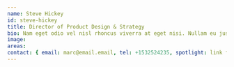 ```yaml
---
name: Steve Hickey
id: steve-hickey
title: Director of Product Design & Strategy
bio: Nam eget odio vel nisl rhoncus viverra at eget nisi. Nullam eu justo ultricies ante venenatis aliquam at vitae nulla. Etiam nec gravida velit. Maecenas finibus enim ut mauris condimentum suscipit.
image:
areas:
contact: { email: marc@email.email, tel: +1532524235, spotlight: link for marco goes here, facebook: facebook,twitter: asasf,linkedin: asfasf,github: gsgfd,dribble: dfgfdg,scheduling: gdfgfd}
---
```


